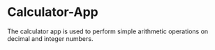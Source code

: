 # Calculator-App
The calculator app is used to perform simple arithmetic operations on decimal and integer numbers.
